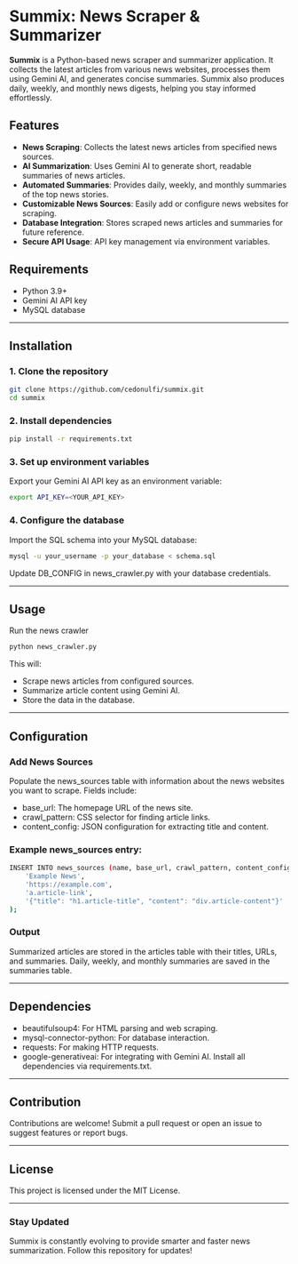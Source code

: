 # Summix: News Scraper & Summarizer

**Summix** is a Python-based news scraper and summarizer application. It collects the latest articles from various news websites, processes them using Gemini AI, and generates concise summaries. Summix also produces daily, weekly, and monthly news digests, helping you stay informed effortlessly.  


## Features

- **News Scraping**: Collects the latest news articles from specified news sources.
- **AI Summarization**: Uses Gemini AI to generate short, readable summaries of news articles.
- **Automated Summaries**: Provides daily, weekly, and monthly summaries of the top news stories.
- **Customizable News Sources**: Easily add or configure news websites for scraping.
- **Database Integration**: Stores scraped news articles and summaries for future reference.
- **Secure API Usage**: API key management via environment variables.  


## Requirements  
- Python 3.9+  
- Gemini AI API key  
- MySQL database  

---

## Installation  

### 1. Clone the repository  
```bash  
git clone https://github.com/cedonulfi/summix.git  
cd summix  
```

### 2. Install dependencies
```bash
pip install -r requirements.txt
```

### 3. Set up environment variables
Export your Gemini AI API key as an environment variable:
```bash
export API_KEY=<YOUR_API_KEY>
```

### 4. Configure the database
Import the SQL schema into your MySQL database:
```bash
mysql -u your_username -p your_database < schema.sql
```
Update DB_CONFIG in news_crawler.py with your database credentials.

---

## Usage
Run the news crawler
```bash
python news_crawler.py  
```

This will:
- Scrape news articles from configured sources.
- Summarize article content using Gemini AI.
- Store the data in the database.

---

## Configuration

### Add News Sources
Populate the news_sources table with information about the news websites you want to scrape. Fields include:
- base_url: The homepage URL of the news site.
- crawl_pattern: CSS selector for finding article links.
- content_config: JSON configuration for extracting title and content.

### Example news_sources entry:
```bash
INSERT INTO news_sources (name, base_url, crawl_pattern, content_config) VALUES (  
    'Example News',  
    'https://example.com',  
    'a.article-link',  
    '{"title": "h1.article-title", "content": "div.article-content"}'  
);
```

### Output
Summarized articles are stored in the articles table with their titles, URLs, and summaries. Daily, weekly, and monthly summaries are saved in the summaries table.

---

## Dependencies
- beautifulsoup4: For HTML parsing and web scraping.
- mysql-connector-python: For database interaction.
- requests: For making HTTP requests.
- google-generativeai: For integrating with Gemini AI.
Install all dependencies via requirements.txt.

---

## Contribution
Contributions are welcome! Submit a pull request or open an issue to suggest features or report bugs.

---

## License
This project is licensed under the MIT License.

---

### Stay Updated
Summix is constantly evolving to provide smarter and faster news summarization. Follow this repository for updates!
